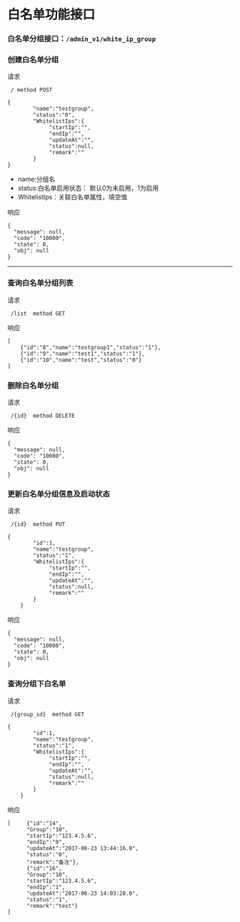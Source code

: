 # 白名单功能接口


### 白名单分组接口：`/admin_v1/white_ip_group`

### 创建白名单分组

请求
```shell
 / method POST

{
        "name":"testgroup",
        "status":"0",
        "WhitelistIps":{
             "startIp":"",
             "endIp":"",
             "updateAt":"",
             "status":null,
             "remark":""
        }
}
```

* name:分组名
* status:白名单启用状态： 默认0为未启用，1为启用
* WhitelistIps：关联白名单属性，填空值

响应

```shell
{
  "message": null,
  "code": "10000",
  "state": 0,
  "obj": null
}
```
---
### 查询白名单分组列表

请求
```shell
 /list  method GET

```

响应

```shell
[
	{"id":"8","name":"testgroup1","status":"1"},
	{"id":"9","name":"test1","status":"1"},
	{"id":"10","name":"test","status":"0"}
]
```

### 删除白名单分组

请求
```shell
 /{id}  method DELETE

```

响应

```shell
{
  "message": null,
  "code": "10000",
  "state": 0,
  "obj": null
}
```
### 更新白名单分组信息及启动状态

请求
```shell
 /{id}  method PUT
 
{
        "id":1,
        "name":"testgroup",
        "status":"1",
        "WhitelistIps":{
             "startIp":"",
             "endIp":"",
             "updateAt":"",
             "status":null,
             "remark":""
        }
    }

```

响应

```shell
{
  "message": null,
  "code": "10000",
  "state": 0,
  "obj": null
}
```
### 查询分组下白名单

请求
```shell
 /{group_id}  method GET
 
{
        "id":1,
        "name":"testgroup",
        "status":"1",
        "WhitelistIps":{
             "startIp":"",
             "endIp":"",
             "updateAt":"",
             "status":null,
             "remark":""
        }
    }

```

响应

```shell
[     {"id":"14",
      "Group":"10",
      "startIp":"123.4.5.6",
      "endIp":"0",
      "updateAt":"2017-06-23 13:44:16.0",
      "status":"0",
      "remark":"备注"},
      {"id":"16",
      "Group":"10",
      "startIp":"123.4.5.6",
      "endIp":"1",
      "updateAt":"2017-06-23 14:03:28.0",
      "status":"1",
      "remark":"test"}
]
```
